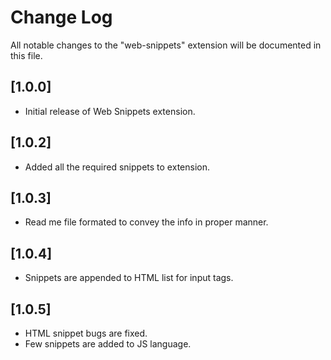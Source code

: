 # Change Log

All notable changes to the "web-snippets" extension will be documented in this file.

## [1.0.0]
- Initial release of Web Snippets extension.

## [1.0.2]
- Added all the required snippets to extension.

## [1.0.3]
- Read me file formated to convey the info in proper manner.

## [1.0.4]
- Snippets are appended to HTML list for input tags.

## [1.0.5]
- HTML snippet bugs are fixed.
- Few snippets are added to JS language.